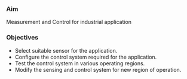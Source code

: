 ### Aim 
Measurement and Control for industrial application

### Objectives
- Select suitable sensor for the application.
- Configure the control system required for the application.
- Test the control system in various operating regions.
- Modify the sensing and control system for new region of operation.


